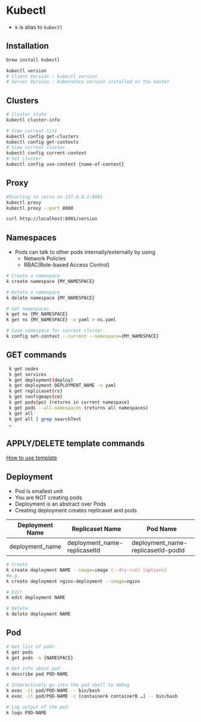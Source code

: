 # Kubectl
- `k` is alias to `kubectl`

## Installation

```bash
brew install kubectl

kubectl version
# Client Version : kubectl version
# Server Version : Kubernetes version installed on the master
```

## Clusters

```bash
# Cluster state
kubectl cluster-info

# View current list
kubectl config get-clusters
kubectl config get-contexts
# View current cluster
kubectl config current-context
# Set cluster
kubectl config use-context {name-of-context}
```

## Proxy

```bash
#Starting to serve on 127.0.0.1:8001
kubectl proxy
kubectl proxy --port 8080 

curl http://localhost:8001/version
```

## Namespaces

- Pods can talk to other pods internally/externally by using
  - Network Policies
  - RBAC(Role-based Access Control)

```bash
# Create a namespace
k create namespace {MY_NAMESPACE}

# Delete a namespace
k delete namespace {MY_NAMESPACE}

# Get namespaces
k get ns {MY_NAMESPACE}
k get ns {MY_NAMESPACE} -o yaml > ns.yaml

# Save namespace for current cluster
k config set-context --current --namespace={MY_NAMESPACE}
```


## GET commands

```bash
 k get nodes
 k get services
 k get deployment(deploy)
 k get deployment DEPLOYMENT_NAME -o yaml
 k get replicaset(rs)
 k get configmaps(cm)
 k get pods(po) (returns in current namespace)
 k get pods --all-namespaces (returns all namespaces)
 k get all
 k get all | grep searchText
 …
```

## APPLY/DELETE template commands
[How to use template](./k8sTemplate.md)

## Deployment

- Pod is smallest unit
- You are NOT creating pods
- Deployment is an abstract over Pods
- Creating deployment creates replicaset and pods

| Deployment Name | Replicaset Name              | Pod Name                           |
| --------------- | ---------------------------- | ---------------------------------- |
| deployment_name | deployment_name-replicasetId | deployment_name-replicasetId-podId |

```bash
# Create
k create deployment NAME --image=image [--dry-run] [options]
#e.g.
k create deployment nginx-deployment --image=nginx

# Edit
k edit deployment NAME

# Delete
k delete deployment NAME
```

## Pod

```bash
# Get list of pods
k get pods
k get pods -n {NAMESPACE}

# Get info about pod
k describe pod POD-NAME

# Interactively go into the pod shell to debug
k exec -it pod/POD-NAME -- bin/bash
k exec -it pod/POD-NAME -c [containerA containerB …] -- bin/bash

# Log output of the pod
k logs POD-NAME
```
